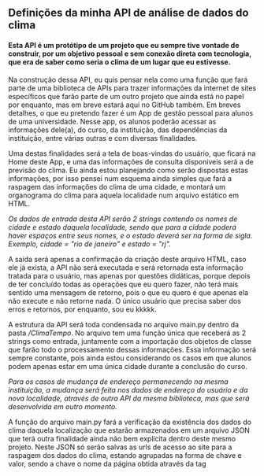 ## Definições da minha API de análise de dados do clima

#### Esta API é um protótipo de um projeto que eu sempre tive vontade de construir, por um objetivo pessoal e sem conexão direta com tecnologia, que era de saber como seria o clima de um lugar que eu estivesse.

Na construção dessa API, eu quis pensar nela como uma função que fará parte de uma biblioteca de APIs para trazer informações da internet de sites específicos que farão parte de um outro projeto que ainda está no papel por enquanto, mas em breve estará aqui no GitHub também. Em breves detalhes, o que eu pretendo fazer é um App de gestão pessoal para alunos de uma universidade. Nesse app, os alunos poderão acessar as informações dele(a), do curso, da instituição, das dependências da instituição, entre várias outras e com diversas finalidades.

Uma destas finalidades será a tela de boas-vindas do usuário, que ficará na Home deste App, e uma das informações de consulta disponíveis será a de previsão do clima. Eu ainda estou planejando como serão dispostas estas informações, por isso pensei num esquema ainda simples que fará a raspagem das informações do clima de uma cidade, e montará um organograma do clima para aquela localidade num arquivo estático em HTML.

*Os dados de entrada desta API serão 2 strings contendo os nomes de cidade e estado daquela localidade, sendo que para a cidade poderá haver espaços entre seus nomes, e o estado deverá ser na forma de sigla. Exemplo, cidade = "rio de janeiro" e estado = "rj".*

A saída será apenas a confirmação da criação deste arquivo HTML, caso ele já exista, a API não será executada e será retornada esta informação tratada para o usuário, mas apenas por questões didáticas, porque depois de ter concluído todas as operações que eu quero fazer, não terá mais sentido uma mensagem de retorno, pois o que eu quero é que apenas ela não execute e não retorne nada. O único usuário que precisa saber dos erros e retornos, por enquanto, sou eu kkkkk.

A estrutura da API será toda condensada no arquivo main.py dentro da pasta */ClimaTempo*. No arquivo tem uma função única que receberá as 2 strings como entrada, juntamente com a importação dos objetos de classe que farão todo o processamento dessas informações. Essa informação será sempre constante, pois ainda estou considerando os casos em que alunos podem apenas estar em uma única cidade durante a conclusão do curso.

*Para os casos de mudança de endereço permanecendo na mesma instituição, a mudança será feita nos dados de endereço do usuário e da nova localidade, através de outra API da mesma biblioteca, mas que será desenvolvida em outro momento.*

A função do arquivo main.py fará a verificação da existência dos dados do clima daquela localização que estarão armazenados em um arquivo JSON que terá outra finalidade ainda não bem explícita dentro deste mesmo projeto. Neste JSON só serão salvas as urls de acesso ao site para a raspagem dos dados do clima, estando agrupadas na forma de chave e valor, sendo a chave o nome da página obtida através da tag _<title>_, e o valor é a url respectiva àquela página.

Se o JSON estiver vazio, será executada uma função independente que pesquisará no Google por estas urls e retornará um objeto dict que será salvo no arquivo JSON e depois continuará o processamento. Caso ele exista, o JSON será desmembrado para que seja feita uma raspagem personalizada sobre cada página, mas que no final do fluxo, será criado apenas um arquivo HTML condensado contendo todas as informações.

_Maiores detalhes do funcionamento da API estarão no próprio código._
